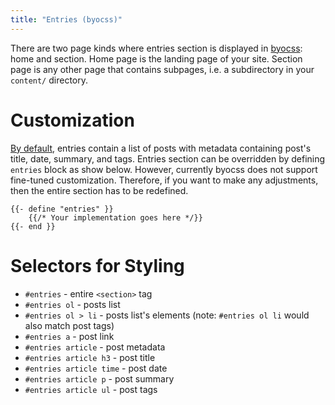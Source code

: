 ```yaml
---
title: "Entries (byocss)"
---
```


There are two page kinds where entries section is displayed in [byocss](https://sr.ht/~tymek/byocss): home and section.
Home page is the landing page of your site.
Section page is any other page that contains subpages, i.e. a subdirectory in your `content/` directory.

# Customization
[By default][0], entries contain a list of posts with metadata containing post's title, date, summary, and tags.
Entries section can be overridden by defining `entries` block as show below.
However, currently byocss does not support fine-tuned customization.
Therefore, if you want to make any adjustments, then the entire section has to be redefined.

[0]: https://git.sr.ht/~tymek/byocss/tree/f4ee6132f1b87420211bbea1efd5fbde1f4606e7/item/layouts/_default/baseof.html#L31-50

```
{{- define "entries" }}
    {{/* Your implementation goes here */}}
{{- end }}
```

# Selectors for Styling
- `#entries` - entire `<section>` tag
- `#entries ol` - posts list
- `#entries ol > li` - posts list's elements (note: `#entries ol li` would also match post tags)
- `#entries a` - post link
- `#entries article` - post metadata
- `#entries article h3` - post title
- `#entries article time` - post date
- `#entries article p` - post summary
- `#entries article ul` - post tags
